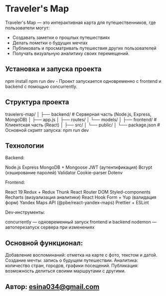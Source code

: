 # Traveler's Map

Traveler's Map — это интерактивная карта для путешественников, где пользователи могут:

- Создавать заметки о прошлых путешествиях
- Делать пометки о будущих мечтах
- Публиковать и просматривать путешествия других пользователей
- Получать визуальную аналитику своих перемещений.

## Установка и запуска проекта

npm install
npm run dev - Проект запускается одновременно с frontend и backend с помощью concurrently.

## Структура проекта

travelers-map/
│
├── backend/ # Серверная часть (Node.js, Express, MongoDB)
│ ├── app.js
│ ├── routes/
│ └── models/
│
├── frontend/ # Клиентская часть (React)
│ ├── src/
│ └── public/
│
└── package.json # Основной скрипт запуска: npm run dev

## Технологии

Backend:

Node.js
Express
MongoDB + Mongoose
JWT (аутентификация)
Bcrypt (хэширование паролей)
Validator
Cookie-parser
Dotenv

Frontend:

React 19
Redux + Redux Thunk
React Router DOM
Styled-components
Recharts (визуализация аналитики)
React Hook Form + Yup (валидация форм)
Yandex Maps API (@pbe/react-yandex-maps)
Prettier + ESLint

Dev-инструменты:

concurrently — одновременный запуск frontend и backend
nodemon — автоперезапуск сервера при изменениях

## Основной функционал:

Добавление воспоминаний: отметка на карте с фото, текстом и датой.
Создание мечты: запись о будущем путешествии.
Аналитика: количество стран, городов, графики посещений.
Публикация: возможность делиться своими маршрутами с другими.

## Автор: esina034@gmail.com
